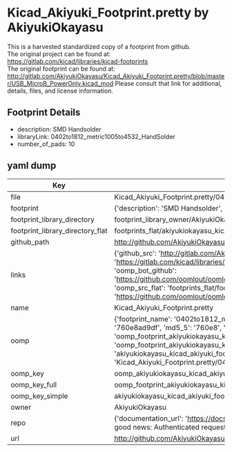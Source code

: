 # Kicad_Akiyuki_Footprint.pretty by AkiyukiOkayasu  
This is a harvested standardized copy of a footprint from github.  
The original project can be found at:  
https://gitlab.com/kicad/libraries/kicad-footprints  
The original footprint can be found at:
http://gitlab.com/AkiyukiOkayasu/Kicad_Akiyuki_Footprint.pretty/blob/master/USB_MicroB_PowerOnly.kicad_mod
Please consult that link for additional, details, files, and license information.  
## Footprint Details
* description: SMD Handsolder  
* libraryLink: 0402to1812_metric1005to4532_HandSolder  
* number_of_pads: 10  
## yaml dump  
| Key | Value |  
| --- | --- |  
| file | Kicad_Akiyuki_Footprint.pretty/0402to1812_metric1005to4532_HandSolder.kicad_mod |  
| footprint | {'description': 'SMD Handsolder', 'libraryLink': '0402to1812_metric1005to4532_HandSolder', 'number_of_pads': 10} |  
| footprint_library_directory | footprint_library_owner/AkiyukiOkayasu_Kicad_Akiyuki_Footprint.pretty |  
| footprint_library_directory_flat | footprints_flat/akiyukiokayasu_kicad_akiyuki_footprint_0402to1812_metric1005to4532_handsolder/working |  
| github_path | http://github.com/AkiyukiOkayasu/Kicad_Akiyuki_Footprint.pretty/blob/master/0402to1812_metric1005to4532_HandSolder.kicad_mod |  
| links | {'github_src': 'http://gitlab.com/AkiyukiOkayasu/Kicad_Akiyuki_Footprint.pretty/blob/master/USB_MicroB_PowerOnly.kicad_mod', 'github_src_repo': 'https://gitlab.com/kicad/libraries/kicad-footprints', 'oomp_bot': 'footprints/akiyukiokayasu_kicad_akiyuki_footprint_0402to1812_metric1005to4532_handsolder/working', 'oomp_bot_github': 'https://github.com/oomlout/oomlout_oomp_footprint_bot/tree/main/footprints/akiyukiokayasu_kicad_akiyuki_footprint_0402to1812_metric1005to4532_handsolder/working', 'oomp_src_flat': 'footprints_flat/footprints_flat/akiyukiokayasu_kicad_akiyuki_footprint_0402to1812_metric1005to4532_handsolder/working', 'oomp_src_flat_github': 'https://github.com/oomlout/oomlout_oomp_footprint_src/tree/main/footprints_flat/akiyukiokayasu_kicad_akiyuki_footprint_0402to1812_metric1005to4532_handsolder/working'} |  
| name | Kicad_Akiyuki_Footprint.pretty |  
| oomp | {'footprint_name': '0402to1812_metric1005to4532_handsolder', 'library_name': 'kicad_akiyuki_footprint', 'md5': '760e8ad9df350d6d38205a9288339179', 'md5_10': '760e8ad9df', 'md5_5': '760e8', 'md5_6': '760e8a', 'oomp_key': 'oomp_akiyukiokayasu_kicad_akiyuki_footprint_0402to1812_metric1005to4532_handsolder', 'oomp_key_extra': 'oomp_footprint_akiyukiokayasu_kicad_akiyuki_footprint_0402to1812_metric1005to4532_handsolder', 'oomp_key_full': 'oomp_footprint_akiyukiokayasu_kicad_akiyuki_footprint_0402to1812_metric1005to4532_handsolder_760e8a', 'oomp_key_simple': 'akiyukiokayasu_kicad_akiyuki_footprint_0402to1812_metric1005to4532_handsolder', 'original_filename': 'Kicad_Akiyuki_Footprint.pretty/0402to1812_metric1005to4532_HandSolder.kicad_mod', 'owner_name': 'akiyukiokayasu'} |  
| oomp_key | oomp_akiyukiokayasu_kicad_akiyuki_footprint_0402to1812_metric1005to4532_handsolder |  
| oomp_key_full | oomp_footprint_akiyukiokayasu_kicad_akiyuki_footprint_0402to1812_metric1005to4532_handsolder |  
| oomp_key_simple | akiyukiokayasu_kicad_akiyuki_footprint_0402to1812_metric1005to4532_handsolder |  
| owner | AkiyukiOkayasu |  
| repo | {'documentation_url': 'https://docs.github.com/rest/overview/resources-in-the-rest-api#rate-limiting', 'message': "API rate limit exceeded for 84.66.173.59. (But here's the good news: Authenticated requests get a higher rate limit. Check out the documentation for more details.)"} |  
| url | http://github.com/AkiyukiOkayasu/Kicad_Akiyuki_Footprint.pretty |  

